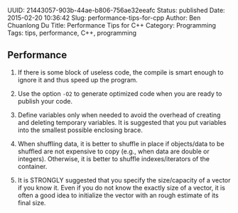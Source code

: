 UUID: 21443057-903b-44ae-b806-756ae32eeafc
Status: published
Date: 2015-02-20 10:36:42
Slug: performance-tips-for-cpp
Author: Ben Chuanlong Du
Title: Performance Tips for C++
Category: Programming
Tags: tips, performance, C++, programming


## Performance
1. If there is some block of useless code, 
the compile is smart enough to ignore it and thus speed up the program.

2. Use the option `-O2` to generate optimized code when you are ready to publish your code.

3. Define variables only when needed to avoid the overhead of creating and deleting temporary variables.
It is suggested that you put variables into the smallest possible enclosing brace. 

4. When shuffling data, it is better to shuffle in place 
if objects/data to be shuffled are not expensive to copy 
(e.g., when data are double or integers).
Otherwise, it is better to shuffle indexes/iterators of the container.

5. It is STRONGLY suggested that you specify the size/capacity of a vector 
if you know it. 
Even if you do not know the exactly size of a vector, 
it is often a good idea to initialize the vector with an rough estimate of its final size. 
